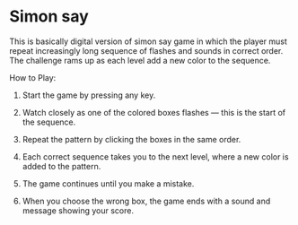 # Simon say 

This is basically digital version of simon say game in which the player must repeat increasingly long sequence of flashes and sounds in correct order. The challenge rams up as each level add a new color to the sequence.

How to Play:

1. Start the game by pressing any key.

2. Watch closely as one of the colored boxes flashes — this is the start of the sequence.

3. Repeat the pattern by clicking the boxes in the same order.

4. Each correct sequence takes you to the next level, where a new color is added to the pattern.

5. The game continues until you make a mistake.

6. When you choose the wrong box, the game ends with a sound and message showing your score.
